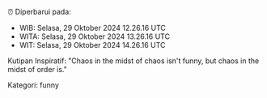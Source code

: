 ⏰ Diperbarui pada:
- WIB: Selasa, 29 Oktober 2024 12.26.16 UTC
- WITA: Selasa, 29 Oktober 2024 13.26.16 UTC
- WIT: Selasa, 29 Oktober 2024 14.26.16 UTC

Kutipan Inspiratif:
"Chaos in the midst of chaos isn't funny, but chaos in the midst of order is."


Kategori: funny

